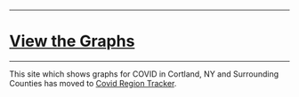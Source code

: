 ----
# [View the Graphs](https://elrayle.github.io/covid_tracker/index.html)
----

This site which shows graphs for COVID in Cortland, NY and Surrounding Counties has moved to [Covid Region Tracker](https://elrayle.github.io/covid_tracker/index.html).
